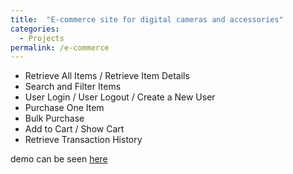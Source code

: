 ```yaml
---
title:  "E-commerce site for digital cameras and accessories"
categories:
  - Projects
permalink: /e-commerce
---
```


* Retrieve All Items / Retrieve Item Details
* Search and Filter Items
* User Login / User Logout / Create a New User
* Purchase One Item
* Bulk Purchase
* Add to Cart / Show Cart
* Retrieve Transaction History

demo can be seen [here](https://drive.google.com/file/d/11hZTdT0-b2t6fvhqva9isUdp3xHdoPYG/view?usp=sharing)